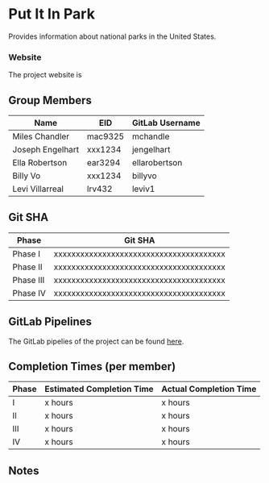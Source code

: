 # Put It In Park

Provides information about national parks in the United States.

### Website
The project website is

## Group Members
| Name  | EID | GitLab Username |
| ------------- | ------------- | ------------- |
| Miles Chandler | mac9325 | mchandle |
| Joseph Engelhart | xxx1234 | jengelhart |
| Ella Robertson | ear3294 | ellarobertson |
| Billy Vo | xxx1234 | billyvo |
| Levi Villarreal | lrv432  | leviv1 |

## Git SHA
| Phase | Git SHA |
| ------------- | ------------- |
| Phase I | xxxxxxxxxxxxxxxxxxxxxxxxxxxxxxxxxxxxxxx |
| Phase II | xxxxxxxxxxxxxxxxxxxxxxxxxxxxxxxxxxxxxxx |
| Phase III | xxxxxxxxxxxxxxxxxxxxxxxxxxxxxxxxxxxxxxx |
| Phase IV | xxxxxxxxxxxxxxxxxxxxxxxxxxxxxxxxxxxxxxx |

## GitLab Pipelines

The GitLab pipelies of the project can be found [here](https://gitlab.com/leviv1/putitinpark/pipelines).

## Completion Times (per member)
| Phase | Estimated Completion Time | Actual Completion Time |
| ------------- | ------------- | ------------- |
| I | x hours | x hours |
| II | x hours | x hours |
| III | x hours | x hours |
| IV | x hours | x hours |

## Notes
